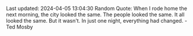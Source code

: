 Last updated: 2024-04-05 13:04:30
Random Quote: When I rode home the next morning, the city looked the same. The people looked the same. It all looked the same. But it wasn't. In just one night, everything had changed. - Ted Mosby
